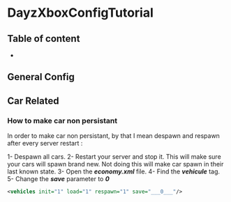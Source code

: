 # DayzXboxConfigTutorial

## Table of content
-


## General Config


## Car Related

### How to make car non persistant
In order to make car non persistant, by that I mean despawn and respawn after every server restart : 

1- Despawn all cars.
2- Restart your server and stop it. This will make sure your cars will spawn brand new. Not doing this will make car spawn in their last known state. 
3- Open the ___economy.xml___ file.
4- Find the ___vehicule___ tag.
5- Change the ___save___ parameter to ___0___

```xml
<vehicles init="1" load="1" respawn="1" save="___0___"/>
```
